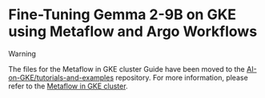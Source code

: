 # Fine-Tuning Gemma 2-9B on GKE using Metaflow and Argo Workflows

>[!WARNING]
>The files for the Metaflow in GKE cluster Guide have been moved to the [AI-on-GKE/tutorials-and-examples](https://github.com/ai-on-gke/tutorials-and-examples) repository. For more information, please refer to the [Metaflow in GKE cluster](https://gke-ai-labs.dev/docs/tutorials/metaflow/).